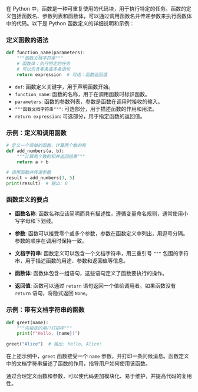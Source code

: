在 Python 中，函数是一种可重复使用的代码块，用于执行特定的任务。函数的定义包括函数名、参数列表和函数体，可以通过调用函数名并传递参数来执行函数体中的代码。以下是 Python 函数定义的详细说明和示例：

### 定义函数的语法

```python
def function_name(parameters):
    """函数文档字符串"""
    # 函数体：执行特定的任务
    # 可以包含零条或多条语句
    return expression  # 可选：函数返回值
```

- `def`: 函数定义关键字，用于声明函数开始。
- `function_name`: 函数的名称，用于在调用函数时标识函数。
- `parameters`: 函数的参数列表，参数是函数在调用时接收的输入。
- `"""函数文档字符串"""`: 可选部分，用于描述函数的作用和用法。
- `return expression`: 可选部分，用于指定函数的返回值。

### 示例：定义和调用函数

```python
# 定义一个简单的函数，计算两个数的和
def add_numbers(a, b):
    """计算两个数的和并返回结果"""
    return a + b

# 调用函数并传递参数
result = add_numbers(3, 5)
print(result)  # 输出: 8
```

### 函数定义的要点

- **函数名称**: 函数名称应该简明而具有描述性，遵循变量命名规则，通常使用小写字母和下划线。
  
- **参数**: 函数可以接受零个或多个参数，参数在函数定义中列出，用逗号分隔。参数的顺序在调用时保持一致。

- **文档字符串**: 函数定义可以包含一个文档字符串，用三重引号 `"""` 包围的字符串，用于描述函数的用途、参数和返回值等信息。

- **函数体**: 函数体包含一组语句，这些语句定义了函数要执行的操作。

- **返回值**: 函数可以通过 `return` 语句返回一个值给调用者。如果函数没有 `return` 语句，将隐式返回 `None`。

### 示例：带有文档字符串的函数

```python
def greet(name):
    """向指定的用户打招呼"""
    print(f"Hello, {name}!")

greet("Alice")  # 输出: Hello, Alice!
```

在上述示例中，`greet` 函数接受一个 `name` 参数，并打印一条问候消息。函数定义中的文档字符串描述了函数的作用，指导用户如何使用该函数。

通过合理定义函数和参数，可以使代码更加模块化、易于维护，并提高代码的复用性。